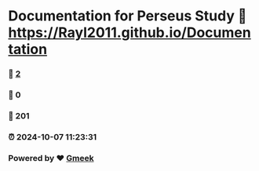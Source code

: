 # Documentation for Perseus Study :link: https://Rayl2011.github.io/Documentation 
### :page_facing_up: [2](https://Rayl2011.github.io/Documentation/tag.html) 
### :speech_balloon: 0 
### :hibiscus: 201 
### :alarm_clock: 2024-10-07 11:23:31 
### Powered by :heart: [Gmeek](https://github.com/Meekdai/Gmeek)
